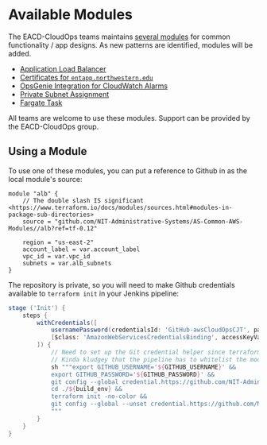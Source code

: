 # Available Modules
The EACD-CloudOps teams maintains [several modules](https://github.com/NIT-Administrative-Systems/AS-Common-AWS-Modules) for common functionality / app designs. As new patterns are identified, modules will be added.

- [Application Load Balancer](https://github.com/NIT-Administrative-Systems/AS-Common-AWS-Modules/tree/stable/alb)
- [Certificates for `entapp.northwestern.edu`](https://github.com/NIT-Administrative-Systems/AS-Common-AWS-Modules/blob/stable/entapp_certificate)
- [OpsGenie Integration for CloudWatch Alarms](https://github.com/NIT-Administrative-Systems/AS-Common-AWS-Modules/tree/stable/opsgenie)
- [Private Subnet Assignment](https://github.com/NIT-Administrative-Systems/AS-Common-AWS-Modules/blob/stable/private_subnet)
- [Fargate Task](https://github.com/NIT-Administrative-Systems/AS-fargate-modules/tree/master)

All teams are welcome to use these modules. Support can be provided by the EACD-CloudOps group.

## Using a Module
To use one of these modules, you can put a reference to Github in as the local module's source:

```hcl
module "alb" {
    // The double slash IS significant <https://www.terraform.io/docs/modules/sources.html#modules-in-package-sub-directories>
    source = "github.com/NIT-Administrative-Systems/AS-Common-AWS-Modules//alb?ref=tf-0.12"

    region = "us-east-2"
    account_label = var.account_label
    vpc_id = var.vpc_id
    subnets = var.alb_subnets
}
```

The repository is private, so you will need to make Github credentials available to `terraform init` in your Jenkins pipeline:

```groovy
stage ('Init') {
    steps {
        withCredentials([
            usernamePassword(credentialsId: 'GitHub-awsCloudOpsCJT', passwordVariable: 'GITHUB_PASSWORD', usernameVariable: 'GITHUB_USERNAME'),
            [$class: 'AmazonWebServicesCredentialsBinding', accessKeyVariable: 'AWS_ACCESS_KEY_ID', credentialsId: 'terraform', secretKeyVariable: 'AWS_SECRET_ACCESS_KEY']
        ]) {
            // Need to set up the Git credential helper since terraform init will be cloning the shared modules itself
            // Kinda kludgey that the pipeline has to whitelist the module URLs, but :/
            sh """export GITHUB_USERNAME='${GITHUB_USERNAME}' &&
            export GITHUB_PASSWORD='${GITHUB_PASSWORD}' &&
            git config --global credential.https://github.com/NIT-Administrative-Systems/AS-Common-AWS-Modules.git.helper '!f() { echo "username=""" + '${GITHUB_USERNAME}' + """"; echo "password=""" + '${GITHUB_PASSWORD}' + """"; }; f' &&
            cd ./${build_env} &&
            terraform init -no-color &&
            git config --global --unset credential.https://github.com/NIT-Administrative-Systems/AS-Common-AWS-Modules.git.helper
            """
        }
    }
}
```